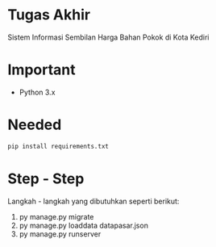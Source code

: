 # Tugas Akhir

Sistem Informasi Sembilan Harga Bahan Pokok di Kota Kediri

# Important
 - Python 3.x

# Needed
```bash
pip install requirements.txt
```

# Step - Step
Langkah - langkah yang dibutuhkan seperti berikut:
1. py manage.py migrate
2. py manage.py loaddata datapasar.json
3. py manage.py runserver
